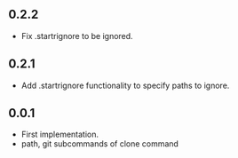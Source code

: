 ## 0.2.2
- Fix .startrignore to be ignored.

## 0.2.1
- Add .startrignore functionality to specify paths to ignore.

## 0.0.1
- First implementation.
- path, git subcommands of clone command
